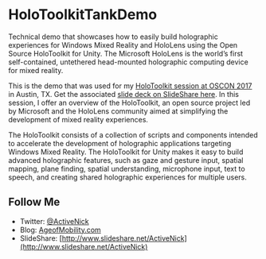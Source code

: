 # HoloToolkitTankDemo
Technical demo that showcases how to easily build holographic experiences for Windows Mixed Reality and HoloLens using the Open Source HoloToolkit for Unity. The Microsoft HoloLens is the world’s first self-contained, untethered head-mounted holographic computing device for mixed reality.

This is the demo that was used for my [HoloToolkit session at OSCON 2017](https://conferences.oreilly.com/oscon/oscon-tx/public/schedule/detail/56936) in Austin, TX. Get the associated [slide deck on SlideShare here](https://www.slideshare.net/ActiveNick/building-holographic-experiences-with-the-holotoolkit-for-unity). In this session, I offer an overview of the HoloToolkit, an open source project led by Microsoft and the HoloLens community aimed at simplifying the development of mixed reality experiences.

The HoloToolkit consists of a collection of scripts and components intended to accelerate the development of holographic applications targeting Windows Mixed Reality. The HoloToolkit for Unity makes it easy to build advanced holographic features, such as gaze and gesture input, spatial mapping, plane finding, spatial understanding, microphone input, text to speech, and creating shared holographic experiences for multiple users.

## Follow Me
* Twitter: [@ActiveNick](http://twitter.com/ActiveNick)
* Blog: [AgeofMobility.com](http://AgeofMobility.com)
* SlideShare: [http://www.slideshare.net/ActiveNick](http://www.slideshare.net/ActiveNick)
